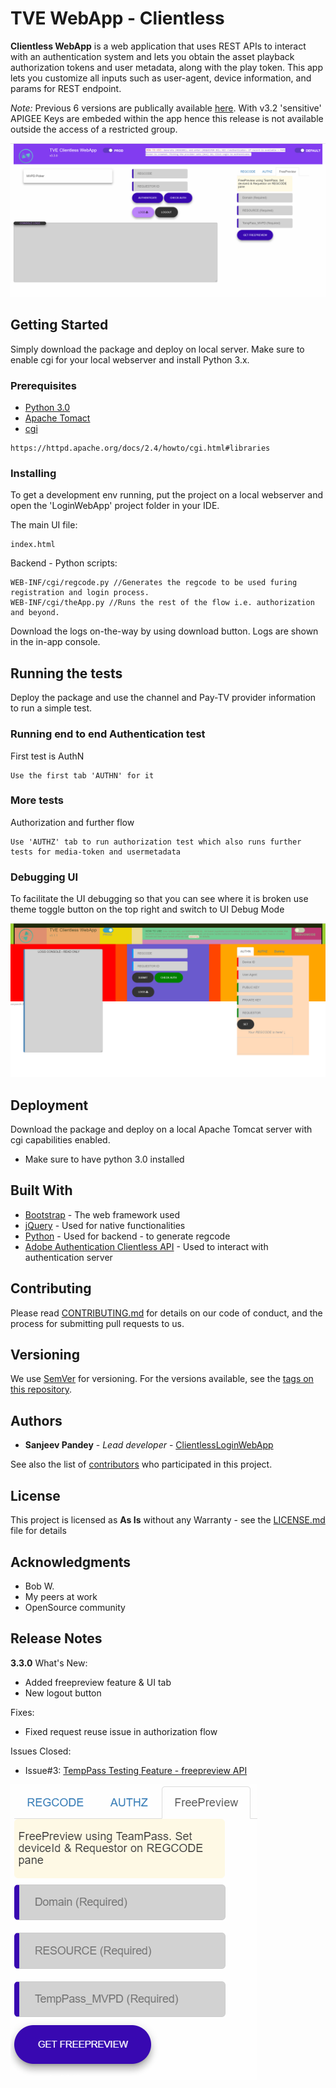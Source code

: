 # TVE WebApp - Clientless

**Clientless WebApp** is a web application that uses REST APIs to interact with an authentication system and lets you obtain the asset playback authorization tokens and user metadata, along with the play token. This app lets you customize all inputs such as user-agent, device information, and params for REST endpoint.

_Note:_ Previous 6 versions are publically available [here](https://github.com/SanjeevKumarPandey/ClientlessLoginWebApp/releases). With v3.2 'sensitive' APIGEE Keys are embeded within the app hence this release is not available outside the access of a restricted group.

![UI](/Asset_files/img/app_UI_3.3.x.png)

## Getting Started

Simply download the package and deploy on local server. Make sure to enable cgi for your local webserver and install Python 3.x. 

### Prerequisites

- [Python 3.0](https://www.python.org/download/releases/3.0/)
- [Apache Tomact](https://tomcat.apache.org/tomcat-7.0-doc/setup.html)
- [cgi](https://httpd.apache.org/docs/2.4/howto/cgi.html) 

```
https://httpd.apache.org/docs/2.4/howto/cgi.html#libraries
```

### Installing

To get a development env running, put the project on a local webserver and open the 'LoginWebApp' project folder in your IDE.

The main UI file:

```
index.html
```

Backend - Python scripts:

```
WEB-INF/cgi/regcode.py //Generates the regcode to be used furing registration and login process.
WEB-INF/cgi/theApp.py //Runs the rest of the flow i.e. authorization and beyond.
```

Download the logs on-the-way by using download button. Logs are shown in the in-app console.

## Running the tests

Deploy the package and use the channel and Pay-TV provider information to run a simple test.

### Running end to end Authentication test

First test is AuthN

```
Use the first tab 'AUTHN' for it
```

### More tests

Authorization and further flow

```
Use 'AUTHZ' tab to run authorization test which also runs further tests for media-token and usermetadata
```

### Debugging UI

To facilitate the UI debugging so that you can see where it is broken use theme toggle button on the top right and switch to UI Debug Mode

![UI](/Asset_files/img/app-UI_Debug.png)

## Deployment

Download the package and deploy on a local Apache Tomcat server with cgi capabilities enabled.
- Make sure to have python 3.0 installed

## Built With

* [Bootstrap](https://getbootstrap.com/docs/4.1/getting-started/introduction/) - The web framework used
* [jQuery](https://learn.jquery.com/about-jquery/how-jquery-works/) - Used for native functionalities 
* [Python](https://www.python.org/download/releases/3.0/) - Used for backend - to generate regcode
* [Adobe Authentication Clientless API](http://tve.helpdocsonline.com/clientless-api-reference) - Used to interact with authentication server

## Contributing

Please read [CONTRIBUTING.md](https://gist.github.com/PurpleBooth/b24679402957c63ec426) for details on our code of conduct, and the process for submitting pull requests to us.

## Versioning

We use [SemVer](http://semver.org/) for versioning. For the versions available, see the [tags on this repository](https://github.com/SanjeevKumarPandey/ClientlessLoginWebApp/tags). 

## Authors

* **Sanjeev Pandey** - *Lead developer* - [ClientlessLoginWebApp](https://github.com/SanjeevKumarPandey)

See also the list of [contributors](https://github.com/SanjeevKumarPandey/ClientlessLoginWebApp/graphs/contributors) who participated in this project.

## License

This project is licensed as **As Is** without any Warranty - see the [LICENSE.md](LICENSE.md) file for details

## Acknowledgments

* Bob W.
* My peers at work
* OpenSource community

## Release Notes

**3.3.0**
What's New:
+ Added freepreview feature & UI tab
+ New logout button

Fixes:
+ Fixed request reuse issue in authorization flow

Issues Closed:
+ Issue#3: [TempPass Testing Feature - freepreview API](https://git.corp.adobe.com/sanpande/Primetime-clientless-sample-app/issues/3)

![Freepreview UI Tab](/Asset_files/img/Freepreview.png)